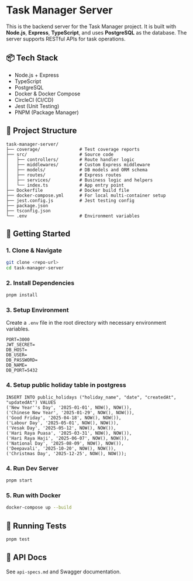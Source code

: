 # Task Manager Server

This is the backend server for the Task Manager project. It is built with **Node.js**, **Express**, **TypeScript**, and uses **PostgreSQL** as the database. The server supports RESTful APIs for task operations.

## 📦 Tech Stack

- Node.js + Express
- TypeScript
- PostgreSQL
- Docker & Docker Compose
- CircleCI (CI/CD)
- Jest (Unit Testing)
- PNPM (Package Manager)

## 📁 Project Structure

```
task-manager-server/
├── coverage/               # Test coverage reports
├── src/                    # Source code
│   ├── controllers/        # Route handler logic
│   ├── middlewares/        # Custom Express middleware
│   ├── models/             # DB models and ORM schema
│   ├── routes/             # Express routes
│   ├── services/           # Business logic and helpers
│   └── index.ts            # App entry point
├── Dockerfile              # Docker build file
├── docker-compose.yml      # For local multi-container setup
├── jest.config.js          # Jest testing config
├── package.json
├── tsconfig.json
└── .env                    # Environment variables
```

## 🚀 Getting Started

### 1. Clone & Navigate

```bash
git clone <repo-url>
cd task-manager-server
```

### 2. Install Dependencies

```bash
pnpm install
```

### 3. Setup Environment

Create a `.env` file in the root directory with necessary environment variables.

```
PORT=3000
JWT_SECRET=
DB_HOST=
DB_USER=
DB_PASSWORD=
DB_NAME=
DB_PORT=5432
```

### 4. Setup public holiday table in postgress

```
INSERT INTO public_holidays ("holiday_name", "date", "createdAt", "updatedAt") VALUES
('New Year''s Day', '2025-01-01', NOW(), NOW()),
('Chinese New Year', '2025-01-29', NOW(), NOW()),
('Good Friday', '2025-04-18', NOW(), NOW()),
('Labour Day', '2025-05-01', NOW(), NOW()),
('Vesak Day', '2025-05-12', NOW(), NOW()),
('Hari Raya Puasa', '2025-03-31', NOW(), NOW()),
('Hari Raya Haji', '2025-06-07', NOW(), NOW()),
('National Day', '2025-08-09', NOW(), NOW()),
('Deepavali', '2025-10-20', NOW(), NOW()),
('Christmas Day', '2025-12-25', NOW(), NOW());
```

### 4. Run Dev Server

```bash
pnpm start
```

### 5. Run with Docker

```bash
docker-compose up --build
```

## 🧪 Running Tests

```bash
pnpm test
```

## 📜 API Docs

See `api-specs.md` and Swagger documentation.
